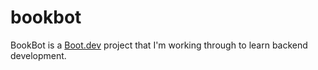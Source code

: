 # bookbot

BookBot is a [Boot.dev](https://www.boot.dev) project that I'm working through to learn backend development.
